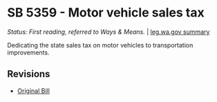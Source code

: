 # SB 5359 - Motor vehicle sales tax
*Status: First reading, referred to Ways & Means.* | [leg.wa.gov summary](https://app.leg.wa.gov/billsummary?BillNumber=5359&Year=2021)

Dedicating the state sales tax on motor vehicles to transportation improvements.

## Revisions
* [Original Bill](1/)